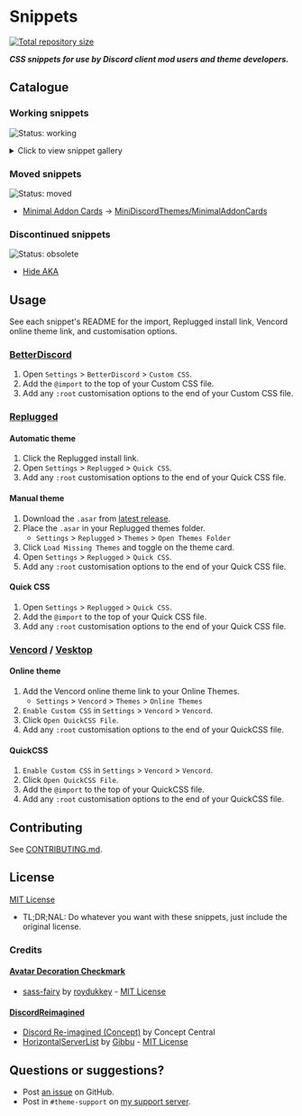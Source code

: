[shield-repo-size]: https://img.shields.io/github/repo-size/MiniDiscordThemes/Snippets?label=Repository&style=flat-square "Total size"
[github]:           https://github.com/MiniDiscordThemes/Snippets
[issues]:           https://github.com/MiniDiscordThemes/Snippets/issues
[discord]:          https://discord.gg/uy8nKQVatp

[BetterDiscord]:    https://betterdiscord.app/
[Replugged]:        https://replugged.dev/
[Vencord]:          https://github.com/Vendicated/Vencord
[Vesktop]:          https://github.com/Vencord/Vesktop

[AltTextImprovementsPreview]: https://minidiscordthemes.github.io/Snippets/AltTextImprovements/preview.avif
[AvatarDecorationCheckmarkPreview1]: https://minidiscordthemes.github.io/Snippets/AvatarDecorationCheckmark/dm.avif
[AvatarDecorationCheckmarkPreview2]: https://minidiscordthemes.github.io/Snippets/AvatarDecorationCheckmark/memberlist.avif
[AvatarDecorationCheckmarkPreview3]: https://minidiscordthemes.github.io/Snippets/AvatarDecorationCheckmark/message.avif
[AvatarDecorationCheckmarkPreview4]: https://minidiscordthemes.github.io/Snippets/AvatarDecorationCheckmark/profile.avif
[BillboardPreview]: https://minidiscordthemes.github.io/Snippets/Billboard/preview.avif
[ChannelListWidthPreview1]: https://minidiscordthemes.github.io/Snippets/ChannelListWidth/preview-wide.avif
[ChannelListWidthPreview2]: https://minidiscordthemes.github.io/Snippets/ChannelListWidth/preview-narrow.avif
[DiscordReimaginedPreview1]: https://minidiscordthemes.github.io/Snippets/DiscordReimagined/preview.avif
[DiscordReimaginedPreview2]: https://minidiscordthemes.github.io/Snippets/DiscordReimagined/previewColor.avif
[EfficientSettingsPreview]: https://minidiscordthemes.github.io/Snippets/EfficientSettings/preview.avif
[ImageLinkPreview]: https://minidiscordthemes.github.io/Snippets/ImageLink/preview.avif
[MessageBarGreyEmojiPreview]: https://minidiscordthemes.github.io/Snippets/MessageBarGreyEmoji/preview.avif
[MinimalAuthAppsPreview]: https://minidiscordthemes.github.io/Snippets/MinimalAuthApps/preview.avif
[ModeIndicatorPreview]: https://minidiscordthemes.github.io/Snippets/ModeIndicator/preview.avif
[ModTitlePreview1]: https://minidiscordthemes.github.io/Snippets/ModTitle/BetterDiscord.avif
[ModTitlePreview2]: https://minidiscordthemes.github.io/Snippets/ModTitle/Replugged.avif
[ModTitlePreview3]: https://minidiscordthemes.github.io/Snippets/ModTitle/Vencord.avif
[ModTitlePreview4]: https://minidiscordthemes.github.io/Snippets/ModTitle/Vesktop.avif
[PillVCPreview]: https://minidiscordthemes.github.io/Snippets/PillVC/preview.avif
[RoleTintPreview1]: https://minidiscordthemes.github.io/Snippets/RoleTint/previewDark.avif
[RoleTintPreview2]: https://minidiscordthemes.github.io/Snippets/RoleTint/previewLight.avif
[RoleTintPreview3]: https://minidiscordthemes.github.io/Snippets/RoleTint/previewDarkest.avif
[SettingsAsOverlayPreview]: https://minidiscordthemes.github.io/Snippets/SettingsAsOverlay/preview.avif
[ShowOriginalLinkPreview]: https://minidiscordthemes.github.io/Snippets/ShowOriginalLink/preview.avif
[SplitMessageBarsPreview]: https://minidiscordthemes.github.io/Snippets/SplitMessageBars/preview.avif
[UnreadShakePreview]: https://minidiscordthemes.github.io/Snippets/UnreadShake/preview.avif

# Snippets
[![Total repository size][shield-repo-size]][github]

***CSS snippets for use by Discord client mod users and theme developers.***

## Catalogue
### Working snippets
![Status: working](https://img.shields.io/badge/status-working-green?style=flat-square)
<details>
<summary>Click to view snippet gallery</summary>

|                             Snippet                             |                                                                                         Preview                                                                                         |
| :-------------------------------------------------------------: | :-------------------------------------------------------------------------------------------------------------------------------------------------------------------------------------: |
|       [Alt Text Improvements](themes/AltTextImprovements)       |                                                                         ![preview][AltTextImprovementsPreview]                                                                          |
| [Avatar Decoration Checkmark](themes/AvatarDecorationCheckmark) | ![preview][AvatarDecorationCheckmarkPreview1] ![preview][AvatarDecorationCheckmarkPreview2] ![preview][AvatarDecorationCheckmarkPreview3] ![preview][AvatarDecorationCheckmarkPreview4] |
|                  [Billboard](themes/Billboard)                  |                                                                              ![preview][BillboardPreview]                                                                               |
|          [Channel List Width](themes/ChannelListWidth)          |                                                        ![preview][ChannelListWidthPreview1] ![preview][ChannelListWidthPreview2]                                                        |
|          [DiscordReimagined](themes/DiscordReimagined)          |                                                       ![preview][DiscordReimaginedPreview1] ![preview][DiscordReimaginedPreview2]                                                       |
|         [Efficient Settings](themes/EfficientSettings)          |                                                                          ![preview][EfficientSettingsPreview]                                                                           |
|                 [Image Link](themes/ImageLink)                  |                                                                              ![preview][ImageLinkPreview]                                                                               |
|      [Message Bar Grey Emoji](themes/MessageBarGreyEmoji)       |                                                                         ![preview][MessageBarGreyEmojiPreview]                                                                          |
|           [Minimal Auth Apps](themes/MinimalAuthApps)           |                                                                           ![preview][MinimalAuthAppsPreview]                                                                            |
|             [Mode Indicator](themes/ModeIndicator)              |                                                                            ![preview][ModeIndicatorPreview]                                                                             |
|                  [Mod Title](themes/ModTitle)                   |                                   ![preview][ModTitlePreview1] ![preview][ModTitlePreview2] ![preview][ModTitlePreview3] ![preview][ModTitlePreview4]                                   |
|                    [Pill VC](themes/PillVC)                     |                                                                                ![preview][PillVCPreview]                                                                                |
|                  [Role Tint](themes/RoleTint)                   |                                                 ![preview][RoleTintPreview1] ![preview][RoleTintPreview2] ![preview][RoleTintPreview3]                                                  |
|         [Settings As Overlay](themes/SettingsAsOverlay)         |                                                                          ![preview][SettingsAsOverlayPreview]                                                                           |
|          [Show Original Link](themes/ShowOriginalLink)          |                                                                           ![preview][ShowOriginalLinkPreview]                                                                           |
|          [Split Message Bars](themes/SplitMessageBars)          |                                                                           ![preview][SplitMessageBarsPreview]                                                                           |
|               [Unread Shake](themes/UnreadShake)                |                                                                             ![preview][UnreadShakePreview]                                                                              |
</details>

### Moved snippets
![Status: moved](https://img.shields.io/badge/status-moved-yellow?style=flat-square)
- [Minimal Addon Cards](_dead/MinimalAddonCards) → [MiniDiscordThemes/MinimalAddonCards](https://github.com/MiniDiscordThemes/MinimalAddonCards)

### Discontinued snippets
![Status: obsolete](https://img.shields.io/badge/status-obsolete-red?style=flat-square)
- [Hide AKA](_dead/HideAKA)

## Usage
See each snippet's README for the import, Replugged install link, Vencord online theme link, and customisation options.

### [BetterDiscord][BetterDiscord]
1. Open `Settings` > `BetterDiscord` > `Custom CSS`.
2. Add the `@import` to the top of your Custom CSS file.
3. Add any `:root` customisation options to the end of your Custom CSS file.

### [Replugged][Replugged]
#### Automatic theme
1. Click the Replugged install link.
2. Open `Settings` > `Replugged` > `Quick CSS`.
3. Add any `:root` customisation options to the end of your Quick CSS file.
#### Manual theme
1. Download the `.asar` from [latest release](https://github.com/MiniDiscordThemes/Snippets/releases/latest).
2. Place the `.asar` in your Replugged themes folder.
    - `Settings` > `Replugged` > `Themes` > `Open Themes Folder`
3. Click `Load Missing Themes` and toggle on the theme card.
4. Open `Settings` > `Replugged` > `Quick CSS`.
5. Add any `:root` customisation options to the end of your Quick CSS file.
#### Quick CSS
1. Open `Settings` > `Replugged` > `Quick CSS`.
2. Add the `@import` to the top of your Quick CSS file.
3. Add any `:root` customisation options to the end of your Quick CSS file.

### [Vencord][Vencord] / [Vesktop][Vesktop]
#### Online theme
1. Add the Vencord online theme link to your Online Themes.
    - `Settings` > `Vencord` > `Themes` > `Online Themes`
2. `Enable Custom CSS` in `Settings` > `Vencord` > `Vencord`.
3. Click `Open QuickCSS File`.
4. Add any `:root` customisation options to the end of your QuickCSS file.
#### QuickCSS
1. `Enable Custom CSS` in `Settings` > `Vencord` > `Vencord`.
2. Click `Open QuickCSS File`.
3. Add the `@import` to the top of your QuickCSS file.
4. Add any `:root` customisation options to the end of your QuickCSS file.

## Contributing
See [CONTRIBUTING.md](.github/CONTRIBUTING.md).

## License
[MIT License](LICENSE)
- <span title="Too long; didn't read; not a lawyer">TL;DR;NAL</span>: Do whatever you want with these snippets, just include the original license.

### Credits
#### [Avatar Decoration Checkmark](./themes/AvatarDecorationCheckmark/)
- [sass-fairy](https://github.com/roydukkey/sass-fairy) by [roydukkey](https://github.com/roydukkey) - [MIT License](https://github.com/roydukkey/sass-fairy/blob/master/LICENSE)
#### [DiscordReimagined](./themes/DiscordReimagined/)
- [Discord Re-imagined (Concept)](https://www.youtube.com/watch?v=7gyZyg3jC2w) by Concept Central
- [HorizontalServerList](https://github.com/DiscordStyles/HorizontalServerList) by [Gibbu](https://github.com/Gibbu) - [MIT License](https://github.com/DiscordStyles/HorizontalServerList/blob/master/LICENSE.md)

## Questions or suggestions?
- Post [an issue][issues] on GitHub.
- Post in `#theme-support` on [my support server][discord].